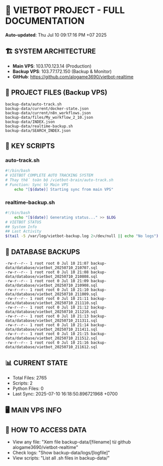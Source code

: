 # 🤖 VIETBOT PROJECT - FULL DOCUMENTATION
**Auto-updated**: Thu Jul 10 09:17:16 PM +07 2025

## 🏗️ SYSTEM ARCHITECTURE
- **Main VPS**: 103.170.123.14 (Production)
- **Backup VPS**: 103.77.172.150 (Backup & Monitor)
- **GitHub**: https://github.com/alogame3690/vietbot-realtime

## 📁 PROJECT FILES (Backup VPS)
```
backup-data/auto-track.sh
backup-data/current/docker-state.json
backup-data/current/n8n_workflows.json
backup-data/files/My_workflow_2_10.json
backup-data/INDEX.json
backup-data/realtime-backup.sh
backup-data/SEARCH_INDEX.json
```

## 🔧 KEY SCRIPTS
### auto-track.sh
```bash
#!/bin/bash
# VIETBOT COMPLETE AUTO TRACKING SYSTEM
# Thay thế toàn bộ /vietbot-brain/auto-track.sh
# Function: Sync từ Main VPS
    echo "[$(date)] Starting sync from main VPS"
```
### realtime-backup.sh
```bash
#!/bin/bash
    echo "[$(date)] Generating status..." >> $LOG
# VIETBOT STATUS
## System Info
## Last Activity
$(tail -5 /var/log/vietbot-backup.log 2>/dev/null || echo "No logs")
```

## 💾 DATABASE BACKUPS
```
-rw-r--r-- 1 root root 0 Jul 10 21:07 backup-data/database/vietbot_20250710_210707.sql
-rw-r--r-- 1 root root 0 Jul 10 21:08 backup-data/database/vietbot_20250710_210808.sql
-rw-r--r-- 1 root root 0 Jul 10 21:09 backup-data/database/vietbot_20250710_210908.sql
-rw-r--r-- 1 root root 0 Jul 10 21:10 backup-data/database/vietbot_20250710_211009.sql
-rw-r--r-- 1 root root 0 Jul 10 21:11 backup-data/database/vietbot_20250710_211110.sql
-rw-r--r-- 1 root root 0 Jul 10 21:12 backup-data/database/vietbot_20250710_211210.sql
-rw-r--r-- 1 root root 0 Jul 10 21:13 backup-data/database/vietbot_20250710_211311.sql
-rw-r--r-- 1 root root 0 Jul 10 21:14 backup-data/database/vietbot_20250710_211411.sql
-rw-r--r-- 1 root root 0 Jul 10 21:15 backup-data/database/vietbot_20250710_211512.sql
-rw-r--r-- 1 root root 0 Jul 10 21:16 backup-data/database/vietbot_20250710_211612.sql
```

## 📊 CURRENT STATE
- Total Files: 2765
- Scripts: 2
- Python Files: 0
- Last Sync: 2025-07-10 16:18:50.896721968 +0700

## 🖥️ MAIN VPS INFO


## 🚨 HOW TO ACCESS DATA
- View any file: "Xem file backup-data/[filename] từ github alogame3690/vietbot-realtime"
- Check logs: "Show backup-data/logs/[logfile]"
- View scripts: "List all .sh files in backup-data/"
